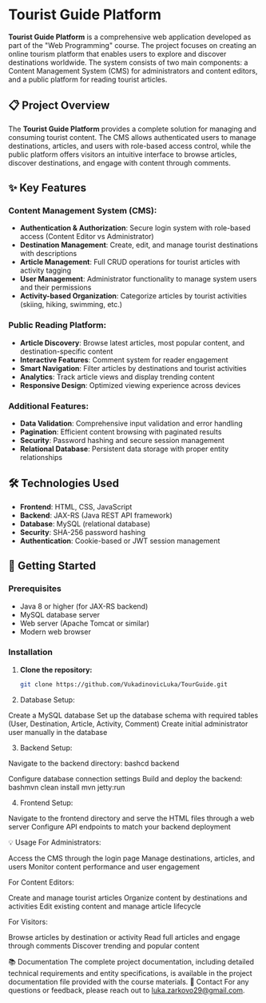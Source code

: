 # Tourist Guide Platform

**Tourist Guide Platform** is a comprehensive web application developed as part of the "Web Programming" course. The project focuses on creating an online tourism platform that enables users to explore and discover destinations worldwide. The system consists of two main components: a Content Management System (CMS) for administrators and content editors, and a public platform for reading tourist articles.

## 📋 Project Overview

The **Tourist Guide Platform** provides a complete solution for managing and consuming tourist content. The CMS allows authenticated users to manage destinations, articles, and users with role-based access control, while the public platform offers visitors an intuitive interface to browse articles, discover destinations, and engage with content through comments.

## ✨ Key Features

### Content Management System (CMS):
- **Authentication & Authorization**: Secure login system with role-based access (Content Editor vs Administrator)
- **Destination Management**: Create, edit, and manage tourist destinations with descriptions
- **Article Management**: Full CRUD operations for tourist articles with activity tagging
- **User Management**: Administrator functionality to manage system users and their permissions
- **Activity-based Organization**: Categorize articles by tourist activities (skiing, hiking, swimming, etc.)

### Public Reading Platform:
- **Article Discovery**: Browse latest articles, most popular content, and destination-specific content
- **Interactive Features**: Comment system for reader engagement
- **Smart Navigation**: Filter articles by destinations and tourist activities
- **Analytics**: Track article views and display trending content
- **Responsive Design**: Optimized viewing experience across devices

### Additional Features:
- **Data Validation**: Comprehensive input validation and error handling
- **Pagination**: Efficient content browsing with paginated results
- **Security**: Password hashing and secure session management
- **Relational Database**: Persistent data storage with proper entity relationships

## 🛠️ Technologies Used

- **Frontend**: HTML, CSS, JavaScript
- **Backend**: JAX-RS (Java REST API framework)
- **Database**: MySQL (relational database)
- **Security**: SHA-256 password hashing
- **Authentication**: Cookie-based or JWT session management

## 🚀 Getting Started

### Prerequisites
- Java 8 or higher (for JAX-RS backend)
- MySQL database server
- Web server (Apache Tomcat or similar)
- Modern web browser

### Installation

1. **Clone the repository:**
   ```bash
   git clone https://github.com/VukadinovicLuka/TourGuide.git

2. Database Setup:

Create a MySQL database
Set up the database schema with required tables (User, Destination, Article, Activity, Comment)
Create initial administrator user manually in the database


3. Backend Setup:

Navigate to the backend directory:
bashcd backend

Configure database connection settings
Build and deploy the backend:
bashmvn clean install
mvn jetty:run



4. Frontend Setup:

Navigate to the frontend directory and serve the HTML files through a web server
Configure API endpoints to match your backend deployment



💡 Usage
For Administrators:

Access the CMS through the login page
Manage destinations, articles, and users
Monitor content performance and user engagement

For Content Editors:

Create and manage tourist articles
Organize content by destinations and activities
Edit existing content and manage article lifecycle

For Visitors:

Browse articles by destination or activity
Read full articles and engage through comments
Discover trending and popular content

📚 Documentation
The complete project documentation, including detailed technical requirements and entity specifications, is available in the project documentation file provided with the course materials.
📧 Contact
For any questions or feedback, please reach out to luka.zarkovo29@gmail.com.

